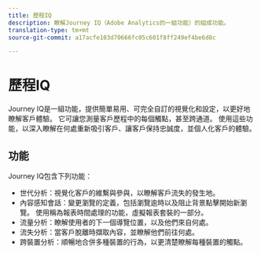 ```yaml
---
title: 歷程IQ
description: 瞭解Journey IQ（Adobe Analytics的一組功能）的組成功能。
translation-type: tm+mt
source-git-commit: a17acfe103d70666fc05c601f8ff249ef4be6d8c

---
```



# 歷程IQ

Journey IQ是一組功能，提供簡單易用、可完全自訂的視覺化和設定，以更好地瞭解客戶體驗。 它可讓您測量客戶歷程中的每個觸點，甚至跨通道。 使用這些功能，以深入瞭解在何處重新吸引客戶、讓客戶保持忠誠度，並個人化客戶的體驗。

## 功能

Journey IQ包含下列功能：

* [](visualizations/cohort-table/cohort-analysis.md) 世代分析：視覺化客戶的維繫與參與，以瞭解客戶流失的發生地。
* [](../../components/vrs/vrs-report-time-processing.md) 內容感知會話：變更瀏覽的定義，包括瀏覽逾時以及阻止背景點擊開始新瀏覽。 使用稱為報表時間處理的功能，虛擬報表套裝的一部分。
* [](visualizations/c-flow/flow.md) 流量分析：瞭解使用者的下一個導覽位置，以及他們來自何處。
* [](visualizations/fallout/fallout-flow.md) 流失分析：當客戶脫離時擷取內容，並瞭解他們前往何處。
* [](../../components/cda/cda-home.md) 跨裝置分析：順暢地合併多種裝置的行為，以更清楚瞭解每種裝置的觸點。
